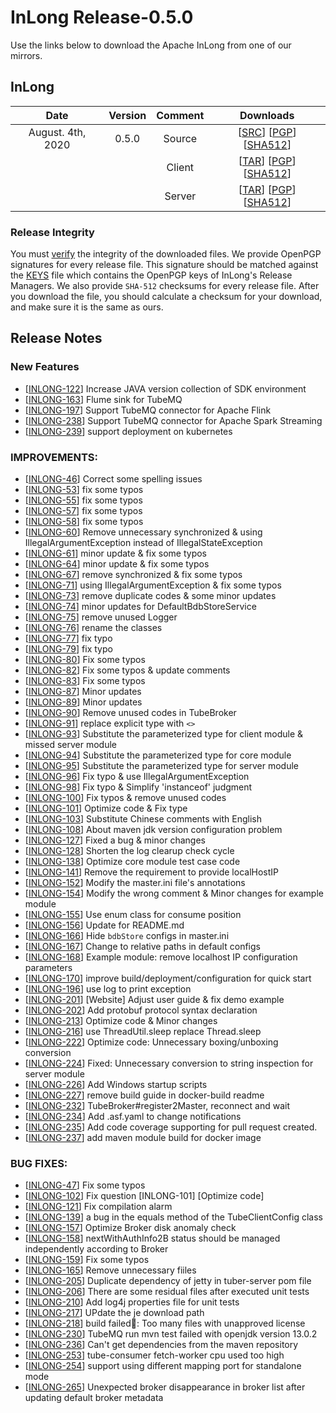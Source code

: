 # InLong Release-0.5.0

Use the links below to download the Apache InLong from one of our mirrors.

## InLong

| Date | Version| Comment | Downloads |
|:---:|:--:|:--:|:--:|
| August. 4th, 2020 | 0.5.0 | Source | [[SRC](https://archive.apache.org/dist/incubator/tubemq/0.5.0-incubating/apache-tubemq-0.5.0-incubating-src.tar.gz)]                 [[PGP](https://archive.apache.org/dist/incubator/tubemq/0.5.0-incubating/apache-tubemq-0.5.0-incubating-src.tar.gz.asc)]             [[SHA512](https://archive.apache.org/dist/incubator/tubemq/0.5.0-incubating/apache-tubemq-0.5.0-incubating-src.tar.gz.sha512)] |
| |                       | Client | [[TAR](https://archive.apache.org/dist/incubator/tubemq/0.5.0-incubating/apache-tubemq-client-0.5.0-incubating-bin.tar.gz)]          [[PGP](https://archive.apache.org/dist/incubator/tubemq/0.5.0-incubating/apache-tubemq-client-0.5.0-incubating-bin.tar.gz.asc)]      [[SHA512](https://archive.apache.org/dist/incubator/tubemq/0.5.0-incubating/apache-tubemq-client-0.5.0-incubating-bin.tar.gz.sha512)] |
| |                       | Server | [[TAR](https://archive.apache.org/dist/incubator/tubemq/0.5.0-incubating/apache-tubemq-server-0.5.0-incubating-bin.tar.gz)]          [[PGP](https://archive.apache.org/dist/incubator/tubemq/0.5.0-incubating/apache-tubemq-server-0.5.0-incubating-bin.tar.gz.asc)]      [[SHA512](https://archive.apache.org/dist/incubator/tubemq/0.5.0-incubating/apache-tubemq-server-0.5.0-incubating-bin.tar.gz.sha512)] |

### Release Integrity

You must [verify](https://www.apache.org/info/verification.html) the integrity of the downloaded files.
We provide OpenPGP signatures for every release file. This signature should be matched against the [KEYS](https://downloads.apache.org/incubator/inlong/KEYS) file which contains the OpenPGP keys of InLong's Release Managers.
We also provide <code>SHA-512</code> checksums for every release file. After you download the file, you should calculate a checksum for your download, and make sure it is the same as ours.

## Release Notes

### New Features
 - [[INLONG-122](https://issues.apache.org/jira/browse/INLONG-122)] Increase JAVA version collection of SDK environment
 - [[INLONG-163](https://issues.apache.org/jira/browse/INLONG-163)] Flume sink for TubeMQ
 - [[INLONG-197](https://issues.apache.org/jira/browse/INLONG-197)] Support TubeMQ connector for Apache Flink
 - [[INLONG-238](https://issues.apache.org/jira/browse/INLONG-238)] Support TubeMQ connector for Apache Spark Streaming
 - [[INLONG-239](https://issues.apache.org/jira/browse/INLONG-239)] support deployment on kubernetes

### IMPROVEMENTS:
 - [[INLONG-46](https://issues.apache.org/jira/browse/INLONG-46)] Correct some spelling issues
 - [[INLONG-53](https://issues.apache.org/jira/browse/INLONG-53)] fix some typos
 - [[INLONG-55](https://issues.apache.org/jira/browse/INLONG-55)] fix some typos
 - [[INLONG-57](https://issues.apache.org/jira/browse/INLONG-57)] fix some typos
 - [[INLONG-58](https://issues.apache.org/jira/browse/INLONG-58)] fix some typos
 - [[INLONG-60](https://issues.apache.org/jira/browse/INLONG-60)] Remove unnecessary synchronized & using IllegalArgumentException instead of IllegalStateException
 - [[INLONG-61](https://issues.apache.org/jira/browse/INLONG-61)] minor update & fix some typos
 - [[INLONG-64](https://issues.apache.org/jira/browse/INLONG-64)] minor update & fix some typos
 - [[INLONG-67](https://issues.apache.org/jira/browse/INLONG-67)] remove synchronized & fix some typos
 - [[INLONG-71](https://issues.apache.org/jira/browse/INLONG-71)] using IllegalArgumentException & fix some typos
 - [[INLONG-73](https://issues.apache.org/jira/browse/INLONG-73)] remove duplicate codes & some minor updates
 - [[INLONG-74](https://issues.apache.org/jira/browse/INLONG-74)] minor updates for DefaultBdbStoreService
 - [[INLONG-75](https://issues.apache.org/jira/browse/INLONG-75)] remove unused Logger
 - [[INLONG-76](https://issues.apache.org/jira/browse/INLONG-76)] rename the classes
 - [[INLONG-77](https://issues.apache.org/jira/browse/INLONG-77)] fix typo
 - [[INLONG-79](https://issues.apache.org/jira/browse/INLONG-79)] fix typo
 - [[INLONG-80](https://issues.apache.org/jira/browse/INLONG-80)] Fix some typos
 - [[INLONG-82](https://issues.apache.org/jira/browse/INLONG-82)] Fix some typos & update comments
 - [[INLONG-83](https://issues.apache.org/jira/browse/INLONG-83)] Fix some typos
 - [[INLONG-87](https://issues.apache.org/jira/browse/INLONG-87)] Minor updates
 - [[INLONG-89](https://issues.apache.org/jira/browse/INLONG-89)] Minor updates
 - [[INLONG-90](https://issues.apache.org/jira/browse/INLONG-90)] Remove unused codes in TubeBroker
 - [[INLONG-91](https://issues.apache.org/jira/browse/INLONG-91)] replace explicit type with `<>`
 - [[INLONG-93](https://issues.apache.org/jira/browse/INLONG-93)] Substitute the parameterized type for client module & missed server module
 - [[INLONG-94](https://issues.apache.org/jira/browse/INLONG-94)] Substitute the parameterized type for core module
 - [[INLONG-95](https://issues.apache.org/jira/browse/INLONG-95)] Substitute the parameterized type for server module
 - [[INLONG-96](https://issues.apache.org/jira/browse/INLONG-96)] Fix typo & use IllegalArgumentException
 - [[INLONG-98](https://issues.apache.org/jira/browse/INLONG-98)] Fix typo & Simplify 'instanceof' judgment
 - [[INLONG-100](https://issues.apache.org/jira/browse/INLONG-100)] Fix typos & remove unused codes
 - [[INLONG-101](https://issues.apache.org/jira/browse/INLONG-101)] Optimize code & Fix type
 - [[INLONG-103](https://issues.apache.org/jira/browse/INLONG-103)] Substitute Chinese comments with English
 - [[INLONG-108](https://issues.apache.org/jira/browse/INLONG-108)] About maven jdk version configuration problem
 - [[INLONG-127](https://issues.apache.org/jira/browse/INLONG-127)] Fixed a bug & minor changes
 - [[INLONG-128](https://issues.apache.org/jira/browse/INLONG-128)] Shorten the log clearup check cycle
 - [[INLONG-138](https://issues.apache.org/jira/browse/INLONG-138)] Optimize core module test case code
 - [[INLONG-141](https://issues.apache.org/jira/browse/INLONG-141)] Remove the requirement to provide localHostIP
 - [[INLONG-152](https://issues.apache.org/jira/browse/INLONG-152)] Modify the master.ini file's annotations
 - [[INLONG-154](https://issues.apache.org/jira/browse/INLONG-154)] Modify the wrong comment & Minor changes for example module
 - [[INLONG-155](https://issues.apache.org/jira/browse/INLONG-155)] Use enum class for consume position
 - [[INLONG-156](https://issues.apache.org/jira/browse/INLONG-156)] Update for README.md
 - [[INLONG-166](https://issues.apache.org/jira/browse/INLONG-166)] Hide `bdbStore` configs in master.ini
 - [[INLONG-167](https://issues.apache.org/jira/browse/INLONG-167)] Change to relative paths in default configs
 - [[INLONG-168](https://issues.apache.org/jira/browse/INLONG-168)] Example module: remove localhost IP configuration parameters
 - [[INLONG-170](https://issues.apache.org/jira/browse/INLONG-170)] improve build/deployment/configuration for quick start
 - [[INLONG-196](https://issues.apache.org/jira/browse/INLONG-196)] use log to print exception
 - [[INLONG-201](https://issues.apache.org/jira/browse/INLONG-201)] [Website] Adjust user guide & fix demo example
 - [[INLONG-202](https://issues.apache.org/jira/browse/INLONG-202)] Add protobuf protocol syntax declaration
 - [[INLONG-213](https://issues.apache.org/jira/browse/INLONG-213)] Optimize code & Minor changes
 - [[INLONG-216](https://issues.apache.org/jira/browse/INLONG-216)] use ThreadUtil.sleep replace Thread.sleep
 - [[INLONG-222](https://issues.apache.org/jira/browse/INLONG-222)] Optimize code: Unnecessary boxing/unboxing conversion
 - [[INLONG-224](https://issues.apache.org/jira/browse/INLONG-224)] Fixed: Unnecessary conversion to string inspection for server module
 - [[INLONG-226](https://issues.apache.org/jira/browse/INLONG-226)] Add Windows startup scripts
 - [[INLONG-227](https://issues.apache.org/jira/browse/INLONG-227)] remove build guide in docker-build readme
 - [[INLONG-232](https://issues.apache.org/jira/browse/INLONG-232)] TubeBroker#register2Master, reconnect and wait
 - [[INLONG-234](https://issues.apache.org/jira/browse/INLONG-234)] Add .asf.yaml to change notifications
 - [[INLONG-235](https://issues.apache.org/jira/browse/INLONG-235)] Add code coverage supporting for pull request created.
 - [[INLONG-237](https://issues.apache.org/jira/browse/INLONG-237)] add maven module build for docker image

### BUG FIXES:
 - [[INLONG-47](https://issues.apache.org/jira/browse/INLONG-47)] Fix some typos
 - [[INLONG-102](https://issues.apache.org/jira/browse/INLONG-102)] Fix question [INLONG-101] [Optimize code]
 - [[INLONG-121](https://issues.apache.org/jira/browse/INLONG-121)] Fix compilation alarm
 - [[INLONG-139](https://issues.apache.org/jira/browse/INLONG-139)] a bug in the equals method of the TubeClientConfig class
 - [[INLONG-157](https://issues.apache.org/jira/browse/INLONG-157)] Optimize Broker disk anomaly check
 - [[INLONG-158](https://issues.apache.org/jira/browse/INLONG-158)] nextWithAuthInfo2B status should be managed independently according to Broker
 - [[INLONG-159](https://issues.apache.org/jira/browse/INLONG-159)] Fix some typos
 - [[INLONG-165](https://issues.apache.org/jira/browse/INLONG-165)] Remove unnecessary fiiles
 - [[INLONG-205](https://issues.apache.org/jira/browse/INLONG-205)] Duplicate dependency of jetty in tuber-server pom file
 - [[INLONG-206](https://issues.apache.org/jira/browse/INLONG-206)] There are some residual files after executed unit tests
 - [[INLONG-210](https://issues.apache.org/jira/browse/INLONG-210)] Add log4j properties file for unit tests
 - [[INLONG-217](https://issues.apache.org/jira/browse/INLONG-217)] UPdate the je download path
 - [[INLONG-218](https://issues.apache.org/jira/browse/INLONG-218)] build failed: Too many files with unapproved license
 - [[INLONG-230](https://issues.apache.org/jira/browse/INLONG-230)] TubeMQ run mvn test failed with openjdk version 13.0.2
 - [[INLONG-236](https://issues.apache.org/jira/browse/INLONG-236)] Can't get dependencies from the maven repository
 - [[INLONG-253](https://issues.apache.org/jira/browse/INLONG-253)] tube-consumer fetch-worker cpu used too high
 - [[INLONG-254](https://issues.apache.org/jira/browse/INLONG-254)] support using different mapping port for standalone mode
 - [[INLONG-265](https://issues.apache.org/jira/browse/INLONG-265)] Unexpected broker disappearance in broker list after updating default broker metadata
  